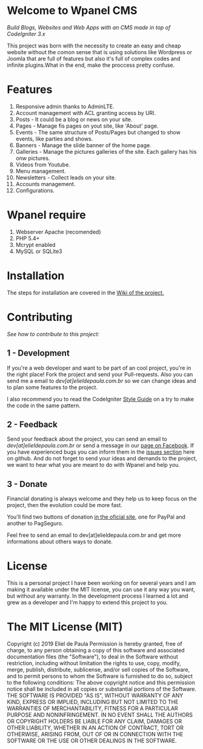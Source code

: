 # Welcome to Wpanel CMS

*Build Blogs, Websites and Web Apps with an CMS made in top of CodeIgniter 3.x*

This project was born with the necessity to create an easy and cheap website without the comon sense that is using solutions like Wordpress or Joomla that are full of features but also it's full of complex codes and infinite plugins.What in the end, make the proccess pretty confuse.

# Features

1. Responsive admin thanks to AdminLTE.
2. Account management with ACL granting access by URI.
3. Posts - It could be a blog or news on your site.
4. Pages - Manage fis pages on yout site, like 'About' page.
5. Events - The same structure of Posts/Pages but changed to show events, like parties and shows.
6. Banners - Manage the slide banner of the home page.
7. Galleries - Manage the pictures galleries of the site. Each gallery has his onw pictures.
8. Videos from Youtube.
9. Menu management.
10. Newsletters - Collect leads on your site.
11. Accounts management.
12. Configurations.

# Wpanel require

1. Webserver Apache (recomended)
2. PHP 5.4+
3. Mcrypt enabled
4. MySQL or SQLite3

# Installation

The steps for installation are covered in the [Wiki of the project.](https://github.com/elieldepaula/wpanel/wiki/Installation)

# Contributing

*See how to contribute to this project:*

## 1 - Development

If you're a web developer and want to be part of an cool project, you're in the right place! Fork the project and send your Pull-requests. Also you can send me a email to *dev[at]elieldepaula.com.br* so we can change ideas and to plan some features to the project.

I also recommend you to read the CodeIgniter [Style Guide](https://www.codeigniter.com/user_guide/general/styleguide.html) on a try to make the code in the same pattern.

## 2 - Feedback

Send your feedback about the project, you can send an email to *dev[at]elieldepaula.com.br* or send a message in our [page on Facebook](https://www.facebook.com/wpanelcms/). If you have experienced bugs you can inform them in the [issues section](https://github.com/elieldepaula/wpanel/issues) here on github. And do not forget to send your ideas and demands to the project, we want to hear what you are meant to do with Wpanel and help you.

## 3 - Donate

Financial donating is always welcome and they help us to keep focus on the project, then the evolution could be more fast.

You'll find two buttons of donation [in the oficial site](http://wpanel.org/#download), one for PayPal and another to PagSeguro.

Feel free to send an email to dev[at]elieldepaula.com.br and get more informations about others ways to donate.

# License

This is a personal project I have been working on for several years and I am making it available under the MIT license, you can use it any way you want, but without any warranty. In the development process I learned a lot and grew as a developer and I'm happy to extend this project to you.

# The MIT License (MIT)

Copyright (c) 2019 Eliel de Paula
Permission is hereby granted, free of charge, to any person obtaining a copy
of this software and associated documentation files (the "Software"), to deal
in the Software without restriction, including without limitation the rights
to use, copy, modify, merge, publish, distribute, sublicense, and/or sell
copies of the Software, and to permit persons to whom the Software is
furnished to do so, subject to the following conditions:
The above copyright notice and this permission notice shall be included in all
copies or substantial portions of the Software.
THE SOFTWARE IS PROVIDED "AS IS", WITHOUT WARRANTY OF ANY KIND, EXPRESS OR
IMPLIED, INCLUDING BUT NOT LIMITED TO THE WARRANTIES OF MERCHANTABILITY,
FITNESS FOR A PARTICULAR PURPOSE AND NONINFRINGEMENT. IN NO EVENT SHALL THE
AUTHORS OR COPYRIGHT HOLDERS BE LIABLE FOR ANY CLAIM, DAMAGES OR OTHER
LIABILITY, WHETHER IN AN ACTION OF CONTRACT, TORT OR OTHERWISE, ARISING FROM,
OUT OF OR IN CONNECTION WITH THE SOFTWARE OR THE USE OR OTHER DEALINGS IN THE
SOFTWARE.
